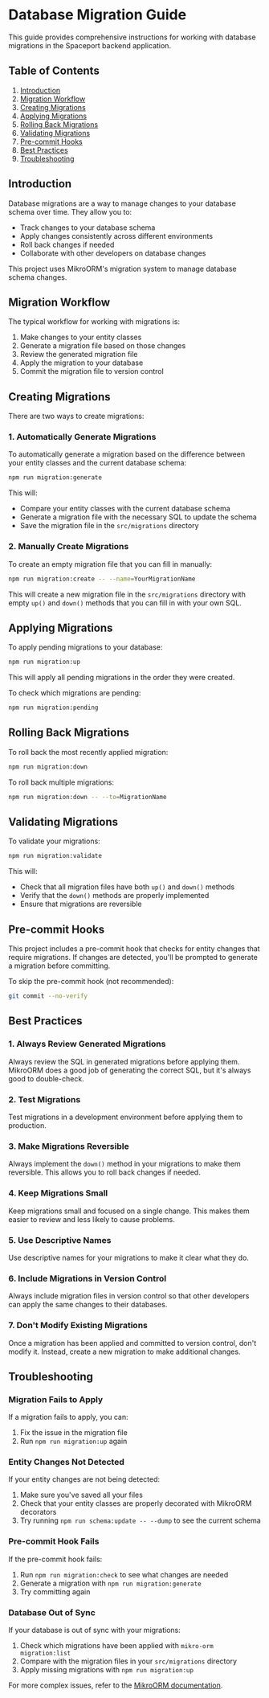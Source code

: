 # Database Migration Guide

This guide provides comprehensive instructions for working with database migrations in the Spaceport backend application.

## Table of Contents

1. [Introduction](#introduction)
2. [Migration Workflow](#migration-workflow)
3. [Creating Migrations](#creating-migrations)
4. [Applying Migrations](#applying-migrations)
5. [Rolling Back Migrations](#rolling-back-migrations)
6. [Validating Migrations](#validating-migrations)
7. [Pre-commit Hooks](#pre-commit-hooks)
8. [Best Practices](#best-practices)
9. [Troubleshooting](#troubleshooting)

## Introduction

Database migrations are a way to manage changes to your database schema over time. They allow you to:

- Track changes to your database schema
- Apply changes consistently across different environments
- Roll back changes if needed
- Collaborate with other developers on database changes

This project uses MikroORM's migration system to manage database schema changes.

## Migration Workflow

The typical workflow for working with migrations is:

1. Make changes to your entity classes
2. Generate a migration file based on those changes
3. Review the generated migration file
4. Apply the migration to your database
5. Commit the migration file to version control

## Creating Migrations

There are two ways to create migrations:

### 1. Automatically Generate Migrations

To automatically generate a migration based on the difference between your entity classes and the current database schema:

```bash
npm run migration:generate
```

This will:

- Compare your entity classes with the current database schema
- Generate a migration file with the necessary SQL to update the schema
- Save the migration file in the `src/migrations` directory

### 2. Manually Create Migrations

To create an empty migration file that you can fill in manually:

```bash
npm run migration:create -- --name=YourMigrationName
```

This will create a new migration file in the `src/migrations` directory with empty `up()` and `down()` methods that you can fill in with your own SQL.

## Applying Migrations

To apply pending migrations to your database:

```bash
npm run migration:up
```

This will apply all pending migrations in the order they were created.

To check which migrations are pending:

```bash
npm run migration:pending
```

## Rolling Back Migrations

To roll back the most recently applied migration:

```bash
npm run migration:down
```

To roll back multiple migrations:

```bash
npm run migration:down -- --to=MigrationName
```

## Validating Migrations

To validate your migrations:

```bash
npm run migration:validate
```

This will:

- Check that all migration files have both `up()` and `down()` methods
- Verify that the `down()` methods are properly implemented
- Ensure that migrations are reversible

## Pre-commit Hooks

This project includes a pre-commit hook that checks for entity changes that require migrations. If changes are detected, you'll be prompted to generate a migration before committing.

To skip the pre-commit hook (not recommended):

```bash
git commit --no-verify
```

## Best Practices

### 1. Always Review Generated Migrations

Always review the SQL in generated migrations before applying them. MikroORM does a good job of generating the correct SQL, but it's always good to double-check.

### 2. Test Migrations

Test migrations in a development environment before applying them to production.

### 3. Make Migrations Reversible

Always implement the `down()` method in your migrations to make them reversible. This allows you to roll back changes if needed.

### 4. Keep Migrations Small

Keep migrations small and focused on a single change. This makes them easier to review and less likely to cause problems.

### 5. Use Descriptive Names

Use descriptive names for your migrations to make it clear what they do.

### 6. Include Migrations in Version Control

Always include migration files in version control so that other developers can apply the same changes to their databases.

### 7. Don't Modify Existing Migrations

Once a migration has been applied and committed to version control, don't modify it. Instead, create a new migration to make additional changes.

## Troubleshooting

### Migration Fails to Apply

If a migration fails to apply, you can:

1. Fix the issue in the migration file
2. Run `npm run migration:up` again

### Entity Changes Not Detected

If your entity changes are not being detected:

1. Make sure you've saved all your files
2. Check that your entity classes are properly decorated with MikroORM decorators
3. Try running `npm run schema:update -- --dump` to see the current schema

### Pre-commit Hook Fails

If the pre-commit hook fails:

1. Run `npm run migration:check` to see what changes are needed
2. Generate a migration with `npm run migration:generate`
3. Try committing again

### Database Out of Sync

If your database is out of sync with your migrations:

1. Check which migrations have been applied with `mikro-orm migration:list`
2. Compare with the migration files in your `src/migrations` directory
3. Apply missing migrations with `npm run migration:up`

For more complex issues, refer to the [MikroORM documentation](https://mikro-orm.io/docs/migrations).
